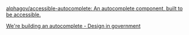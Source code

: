 
[alphagov/accessible-autocomplete: An autocomplete component, built to be accessible.](https://github.com/alphagov/accessible-autocomplete)

[We're building an autocomplete - Design in government](https://designnotes.blog.gov.uk/2017/04/20/were-building-an-autocomplete/)
